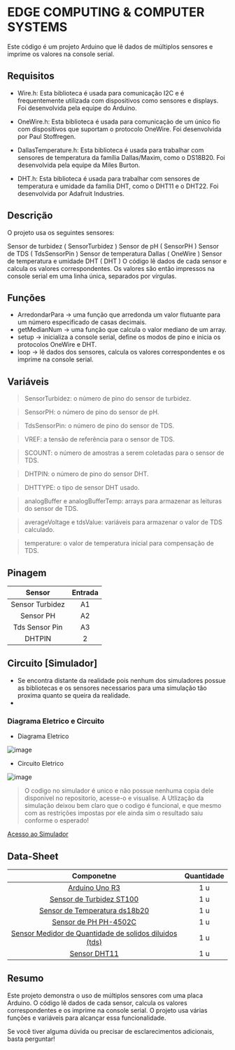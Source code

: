 # EDGE COMPUTING & COMPUTER SYSTEMS
Este código é um projeto Arduino que lê dados de múltiplos sensores e imprime os valores na console serial.

## Requisitos

- Wire.h: Esta biblioteca é usada para comunicação I2C e é frequentemente utilizada com dispositivos como sensores e displays. Foi desenvolvida pela equipe do Arduino.

- OneWire.h: Esta biblioteca é usada para comunicação de um único fio com dispositivos que suportam o protocolo OneWire. Foi desenvolvida por Paul Stoffregen.

- DallasTemperature.h: Esta biblioteca é usada para trabalhar com sensores de temperatura da família Dallas/Maxim, como o DS18B20. Foi desenvolvida pela equipe da Miles Burton.

- DHT.h: Esta biblioteca é usada para trabalhar com sensores de temperatura e umidade da família DHT, como o DHT11 e o DHT22. Foi desenvolvida por Adafruit Industries.

## Descrição

O projeto usa os seguintes sensores:

Sensor de turbidez ( SensorTurbidez )
Sensor de pH ( SensorPH )
Sensor de TDS ( TdsSensorPin )
Sensor de temperatura Dallas ( OneWire )
Sensor de temperatura e umidade DHT ( DHT )
O código lê dados de cada sensor e calcula os valores correspondentes. Os valores são então impressos na console serial em uma linha única, separados por vírgulas.

## Funções

- ArredondarPara -> uma função que arredonda um valor flutuante para um número especificado de casas decimais.
- getMedianNum -> uma função que calcula o valor mediano de um array.
- setup -> inicializa a console serial, define os modos de pino e inicia os protocolos OneWire e DHT.
- loop -> lê dados dos sensores, calcula os valores correspondentes e os imprime na console serial.

## Variáveis
> SensorTurbidez: o número de pino do sensor de turbidez.

> SensorPH: o número de pino do sensor de pH.

> TdsSensorPin: o número de pino do sensor de TDS.

> VREF: a tensão de referência para o sensor de TDS.

> SCOUNT: o número de amostras a serem coletadas para o sensor de TDS.

> DHTPIN: o número de pino do sensor DHT.

> DHTTYPE: o tipo de sensor DHT usado.

> analogBuffer e analogBufferTemp: arrays para armazenar as leituras do sensor de TDS.

> averageVoltage e tdsValue: variáveis para armazenar o valor de TDS calculado.

> temperature: o valor de temperatura inicial para compensação de TDS.

## Pinagem
|Sensor|Entrada|
|:--:|:---:|
|Sensor Turbidez |A1|
|Sensor PH |A2|
|Tds Sensor Pin |A3|
|DHTPIN |2|

## Circuito [Simulador]
- Se encontra distante da realidade pois nenhum dos simuladores possue as bibliotecas e os sensores necessarios para uma simulação tão proxima quanto se queira da realidade.
- 
### Diagrama Eletrico e Circuito
- Diagrama Eletrico

![image](https://github.com/SgT012003/ESPR1-GS2/assets/82065998/9e501605-16da-4839-b9de-31519ccce10d)

- Circuito Eletrico

![image](https://github.com/SgT012003/ESPR1-GS2/assets/82065998/fac5f1e6-47b4-45b7-bc5d-b0a43ec3fece)


> O codigo no simulador é unico e não possue nenhuma copia dele disponivel no repositorio, acesse-o e visualise.
> A Utlização da simulação deixou bem claro que o codigo é funcional, e que mesmo com as restrições impostas por ele ainda sim o resultado saiu conforme o esperado!

[Acesso ao Simulador](https://www.tinkercad.com/things/7uPA8Fr5H2B-shiny-habbi/editel?sharecode=U507QSGfEQDFJvckWAncgpCjAyO8a_rujUkXscj-yS4)

## Data-Sheet

|Componetne|Quantidade|
|:-------:|:---------:|
|[Arduino Uno R3](https://docs.arduino.cc/resources/datasheets/A000066-datasheet.pdf)|1 u|
|[Sensor de Turbidez ST100](https://pdf1.alldatasheet.com/datasheet-pdf/view/208335/STMICROELECTRONICS/ST100.html)|1 u|
|[Sensor de Temperatura ds18b20](https://pdf1.alldatasheet.com/datasheet-pdf/view/58557/DALLAS/DS18B20.html)|1 u|
|[Sensor de PH PH-4502C](https://cdn.awsli.com.br/969/969921/arquivos/ph-sensor-ph-4502c.pdf)|1 u|
|[Sensor Medidor de Quantidade de solidos diluidos (tds)](https://wiki.keyestudio.com/KS0429_keyestudio_TDS_Meter_V1.0)|1 u|
|[Sensor DHT11](https://pdf1.alldatasheet.com/datasheet-pdf/view/1132088/ETC2/DHT11.html)|1 u

## Resumo
Este projeto demonstra o uso de múltiplos sensores com uma placa Arduino. O código lê dados de cada sensor, calcula os valores correspondentes e os imprime na console serial. O projeto usa várias funções e variáveis para alcançar essa funcionalidade.

Se você tiver alguma dúvida ou precisar de esclarecimentos adicionais, basta perguntar!
